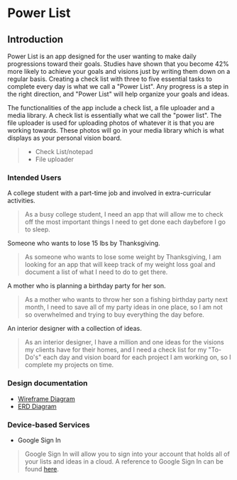 # Power List

## Introduction

Power List is an app designed for the user wanting to make daily progressions toward their goals. 
Studies have shown that you become 42% more likely to 
achieve your goals and visions just by writing them down on a regular basis. Creating a check list 
with three to five essential tasks to complete every day is what we call a "Power List". Any progress is
 a step in the right direction, and "Power List" will help organize your goals and ideas.

The functionalities of the app include a check list, a file uploader and a media library. 
A check list is essentially what we call the "power list". The file uploader is used for uploading 
photos of whatever it is that you are working towards. These photos will go in your media library which 
is what displays as your personal vision board.

>* Check List/notepad
>* File uploader

### Intended Users

A college student with a part-time job and involved in extra-curricular activities.
   > As a busy college student, I need an app that will allow me to check off the most important things I need
to get done each daybefore I go to sleep.

Someone who wants to lose 15 lbs by Thanksgiving.
   > As someone who wants to lose some weight by Thanksgiving, I am looking for an app that will 
keep track of my weight loss goal and document a list of what I need to do to get there.

A mother who is planning a birthday party for her son.
   > As a mother who wants to throw her son a fishing birthday party next month, 
I need to save all of my party ideas in one place, so I am not so overwhelmed and trying to buy everything the day before.

An interior designer with a collection of ideas.
   > As an interior designer, I have a million and one ideas for the visions my clients have
for their homes, and I need a check list for my "To-Do's" each day and vision board for each
project I am working on, so I complete my projects on time.



### Design documentation

- [Wireframe Diagram](wireframe.md)
- [ERD Diagram](erd.md)

### Device-based Services

* Google Sign In
> Google Sign In will allow you to sign into your account that holds all of your lists and ideas in 
>a cloud. A reference to Google Sign In can be found [here](https://developers.google.com/identity/sign-in/web/sign-in).

